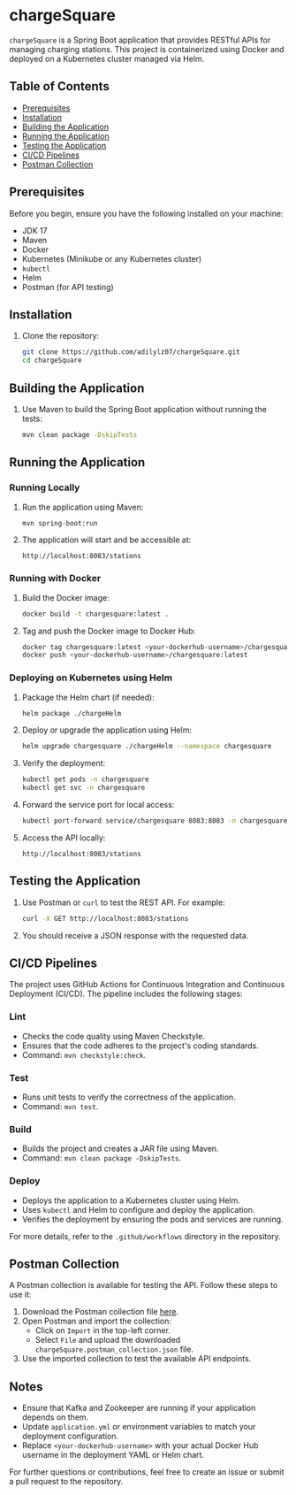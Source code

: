 # chargeSquare

`chargeSquare` is a Spring Boot application that provides RESTful APIs for managing charging stations. This project is containerized using Docker and deployed on a Kubernetes cluster managed via Helm.

## Table of Contents
- [Prerequisites](#prerequisites)
- [Installation](#installation)
- [Building the Application](#building-the-application)
- [Running the Application](#running-the-application)
- [Testing the Application](#testing-the-application)
- [CI/CD Pipelines](#cicd-pipelines)
- [Postman Collection](#postman-collection)

## Prerequisites

Before you begin, ensure you have the following installed on your machine:

- JDK 17
- Maven
- Docker
- Kubernetes (Minikube or any Kubernetes cluster)
- `kubectl`
- Helm
- Postman (for API testing)

## Installation

1. Clone the repository:
    ```sh
    git clone https://github.com/adilylz07/chargeSquare.git
    cd chargeSquare
    ```

## Building the Application

1. Use Maven to build the Spring Boot application without running the tests:
    ```sh
    mvn clean package -DskipTests
    ```

## Running the Application

### Running Locally

1. Run the application using Maven:
    ```sh
    mvn spring-boot:run
    ```

2. The application will start and be accessible at:
    ```
    http://localhost:8083/stations
    ```

### Running with Docker

1. Build the Docker image:
    ```sh
    docker build -t chargesquare:latest .
    ```

2. Tag and push the Docker image to Docker Hub:
    ```sh
    docker tag chargesquare:latest <your-dockerhub-username>/chargesquare:latest
    docker push <your-dockerhub-username>/chargesquare:latest
    ```

### Deploying on Kubernetes using Helm

1. Package the Helm chart (if needed):
    ```sh
    helm package ./chargeHelm
    ```

2. Deploy or upgrade the application using Helm:
    ```sh
    helm upgrade chargesquare ./chargeHelm --namespace chargesquare
    ```

3. Verify the deployment:
    ```sh
    kubectl get pods -n chargesquare
    kubectl get svc -n chargesquare
    ```

4. Forward the service port for local access:
    ```sh
    kubectl port-forward service/chargesquare 8083:8083 -n chargesquare
    ```

5. Access the API locally:
    ```
    http://localhost:8083/stations
    ```

## Testing the Application

1. Use Postman or `curl` to test the REST API. For example:
    ```sh
    curl -X GET http://localhost:8083/stations
    ```

2. You should receive a JSON response with the requested data.

## CI/CD Pipelines

The project uses GitHub Actions for Continuous Integration and Continuous Deployment (CI/CD). The pipeline includes the following stages:

### Lint
- Checks the code quality using Maven Checkstyle.
- Ensures that the code adheres to the project's coding standards.
- Command: `mvn checkstyle:check`.

### Test
- Runs unit tests to verify the correctness of the application.
- Command: `mvn test`.

### Build
- Builds the project and creates a JAR file using Maven.
- Command: `mvn clean package -DskipTests`.

### Deploy
- Deploys the application to a Kubernetes cluster using Helm.
- Uses `kubectl` and Helm to configure and deploy the application.
- Verifies the deployment by ensuring the pods and services are running.

For more details, refer to the `.github/workflows` directory in the repository.

## Postman Collection

A Postman collection is available for testing the API. Follow these steps to use it:

1. Download the Postman collection file [here](https://github.com/adilylz07/chargeSquare/blob/main/chargeSquare.postman_collection.json).
2. Open Postman and import the collection:
   - Click on `Import` in the top-left corner.
   - Select `File` and upload the downloaded `chargeSquare.postman_collection.json` file.
3. Use the imported collection to test the available API endpoints.

## Notes

- Ensure that Kafka and Zookeeper are running if your application depends on them.
- Update `application.yml` or environment variables to match your deployment configuration.
- Replace `<your-dockerhub-username>` with your actual Docker Hub username in the deployment YAML or Helm chart.

For further questions or contributions, feel free to create an issue or submit a pull request to the repository.


